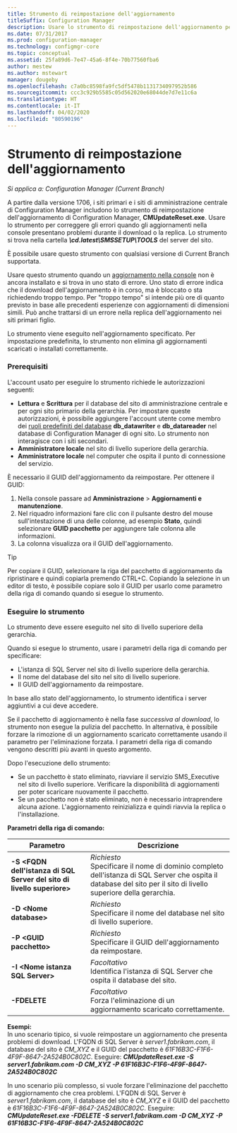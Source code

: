 ```yaml
---
title: Strumento di reimpostazione dell'aggiornamento
titleSuffix: Configuration Manager
description: Usare lo strumento di reimpostazione dell'aggiornamento per gli aggiornamenti nella console per Configuration Manager.
ms.date: 07/31/2017
ms.prod: configuration-manager
ms.technology: configmgr-core
ms.topic: conceptual
ms.assetid: 25fa89d6-7e47-45a6-8f4e-70b77560fba6
author: mestew
ms.author: mstewart
manager: dougeby
ms.openlocfilehash: c7a0bc8598fa9fc5df5478b1131734097952b586
ms.sourcegitcommit: ccc3c929b5585c05d562020e68044de7d7e11c6a
ms.translationtype: HT
ms.contentlocale: it-IT
ms.lasthandoff: 04/02/2020
ms.locfileid: "80590196"
---
```

# <a name="update-reset-tool"></a>Strumento di reimpostazione dell'aggiornamento

*Si applica a: Configuration Manager (Current Branch)*  


A partire dalla versione 1706, i siti primari e i siti di amministrazione centrale di Configuration Manager includono lo strumento di reimpostazione dell'aggiornamento di Configuration Manager, **CMUpdateReset.exe**. Usare lo strumento per correggere gli errori quando gli aggiornamenti nella console presentano problemi durante il download o la replica. Lo strumento si trova nella cartella ***\cd.latest\SMSSETUP\TOOLS*** del server del sito.

È possibile usare questo strumento con qualsiasi versione di Current Branch supportata.

Usare questo strumento quando un [aggiornamento nella console](/sccm/core/servers/manage/install-in-console-updates) non è ancora installato e si trova in uno stato di errore. Uno stato di errore indica che il download dell'aggiornamento è in corso, ma è bloccato o sta richiedendo troppo tempo. Per "troppo tempo" si intende più ore di quanto previsto in base alle precedenti esperienze con aggiornamenti di dimensioni simili. Può anche trattarsi di un errore nella replica dell'aggiornamento nei siti primari figlio.  

Lo strumento viene eseguito nell'aggiornamento specificato. Per impostazione predefinita, lo strumento non elimina gli aggiornamenti scaricati o installati correttamente.  

### <a name="prerequisites"></a>Prerequisiti
L'account usato per eseguire lo strumento richiede le autorizzazioni seguenti:
- **Lettura** e **Scrittura** per il database del sito di amministrazione centrale e per ogni sito primario della gerarchia. Per impostare queste autorizzazioni, è possibile aggiungere l'account utente come membro dei [ruoli predefiniti del database](/sql/relational-databases/security/authentication-access/database-level-roles#fixed-database-roles) **db_datawriter** e **db_datareader** nel database di Configuration Manager di ogni sito. Lo strumento non interagisce con i siti secondari.
- **Amministratore locale** nel sito di livello superiore della gerarchia.
- **Amministratore locale** nel computer che ospita il punto di connessione del servizio.

È necessario il GUID dell'aggiornamento da reimpostare. Per ottenere il GUID:
  1.   Nella console passare ad **Amministrazione** > **Aggiornamenti e manutenzione**.
  2.   Nel riquadro informazioni fare clic con il pulsante destro del mouse sull'intestazione di una delle colonne, ad esempio **Stato**, quindi selezionare **GUID pacchetto** per aggiungere tale colonna alle informazioni.
  3.   La colonna visualizza ora il GUID dell'aggiornamento.

> [!TIP]  
> Per copiare il GUID, selezionare la riga del pacchetto di aggiornamento da ripristinare e quindi copiarla premendo CTRL+C. Copiando la selezione in un editor di testo, è possibile copiare solo il GUID per usarlo come parametro della riga di comando quando si esegue lo strumento.

### <a name="run-the-tool"></a>Eseguire lo strumento    
Lo strumento deve essere eseguito nel sito di livello superiore della gerarchia.

Quando si esegue lo strumento, usare i parametri della riga di comando per specificare:
- L'istanza di SQL Server nel sito di livello superiore della gerarchia.
- Il nome del database del sito nel sito di livello superiore.
- Il GUID dell'aggiornamento da reimpostare.

In base allo stato dell'aggiornamento, lo strumento identifica i server aggiuntivi a cui deve accedere.   

Se il pacchetto di aggiornamento è nella fase *successiva al download*, lo strumento non esegue la pulizia del pacchetto. In alternativa, è possibile forzare la rimozione di un aggiornamento scaricato correttamente usando il parametro per l'eliminazione forzata. I parametri della riga di comando vengono descritti più avanti in questo argomento.

Dopo l'esecuzione dello strumento:
- Se un pacchetto è stato eliminato, riavviare il servizio SMS_Executive nel sito di livello superiore. Verificare la disponibilità di aggiornamenti per poter scaricare nuovamente il pacchetto.
- Se un pacchetto non è stato eliminato, non è necessario intraprendere alcuna azione. L'aggiornamento reinizializza e quindi riavvia la replica o l'installazione.

**Parametri della riga di comando:**  


|                        Parametro                         |                                                       Descrizione                                                        |
|----------------------------------------------------------|--------------------------------------------------------------------------------------------------------------------------|
| **-S &lt;FQDN dell'istanza di SQL Server del sito di livello superiore>** | *Richiesto* <br> Specificare il nome di dominio completo dell'istanza di SQL Server che ospita il database del sito per il sito di livello superiore della gerarchia. |
|                **-D &lt;Nome database>**                 |                          *Richiesto* <br> Specificare il nome del database nel sito di livello superiore.                          |
|                 **-P &lt;GUID pacchetto>**                 |                        *Richiesto* <br> Specificare il GUID dell'aggiornamento da reimpostare.                        |
|           **-I &lt;Nome istanza SQL Server>**           |                    *Facoltativo* <br> Identifica l'istanza di SQL Server che ospita il database del sito.                     |
|                       **-FDELETE**                       |                       *Facoltativo* <br> Forza l'eliminazione di un aggiornamento scaricato correttamente.                        |

**Esempi:**  
In uno scenario tipico, si vuole reimpostare un aggiornamento che presenta problemi di download. L'FQDN di SQL Server è *server1.fabrikam.com*, il database del sito è *CM_XYZ* e il GUID del pacchetto è *61F16B3C-F1F6-4F9F-8647-2A524B0C802C*.  Eseguire: ***CMUpdateReset.exe -S server1.fabrikam.com -D CM_XYZ -P 61F16B3C-F1F6-4F9F-8647-2A524B0C802C***

In uno scenario più complesso, si vuole forzare l'eliminazione del pacchetto di aggiornamento che crea problemi. L'FQDN di SQL Server è *server1.fabrikam.com*, il database del sito è *CM_XYZ* e il GUID del pacchetto è *61F16B3C-F1F6-4F9F-8647-2A524B0C802C*.  Eseguire: ***CMUpdateReset.exe  -FDELETE -S server1.fabrikam.com -D CM_XYZ -P 61F16B3C-F1F6-4F9F-8647-2A524B0C802C***
